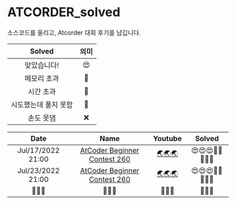 # ATCORDER_solved
소스코드를 올리고, Atcorder 대회 후기를 남깁니다.

| Solved | 의미 |
| :---:  | :--: |
| 맞았습니다! | 😍 |
| 메모리 초과 | 🤢 |
| 시간 초과 | 🤢 |
| 시도했는데 풀지 못함 | 🤬 |
| 손도 못댐 | ❌ |

| Date | Name | Youtube |              Solved              |
|         :---------:         | :--------------: | :----: |              :---------:              |
|        Jul/17/2022 21:00        |   [AtCoder Beginner Contest 260](https://github.com/seonghwan7694/ATCORDER_solved/tree/main/AtCoder%20Beginner%20Contest%20260)   |   [🌏🌏🌏](https://youtu.be/ZyKpXp7PZV8)   | 😍😍😍🤬🤬❌❌❌ |
|        Jul/23/2022 21:00        |   [AtCoder Beginner Contest 260]()   |   [🌏🌏🌏](https://github.com/seonghwan7694/ATCORDER_solved/tree/main/AtCoder%20Beginner%20Contest%20261)   | 😍😍😍🤬🤢❌❌❌ |
|        🚧🚧🚧        |   🚧🚧🚧   |   🚧🚧🚧   | 🚧🚧🚧 |
